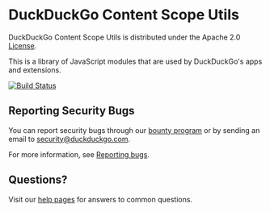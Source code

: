 # DuckDuckGo Content Scope Utils

DuckDuckGo Content Scope Utils is distributed under the Apache 2.0
[License](LICENSE.md).

This is a library of JavaScript modules that are used by DuckDuckGo's apps and extensions. 

[![Build Status](https://github.com/duckduckgo/content-scope-utils/actions/workflows/tests.yml/badge.svg)](https://github.com/duckduckgo/content-scope-utils/actions/workflows/tests.yml)

## Reporting Security Bugs

You can report security bugs through our [bounty program](https://hackerone.com/duckduckgo/reports/new?type=team&report_type=vulnerability) or by sending an email to security@duckduckgo.com.

For more information, see [Reporting bugs](CONTRIBUTING.md#reporting-bugs).

## Questions?
Visit our [help pages](https://help.duckduckgo.com/) for answers to common questions.
